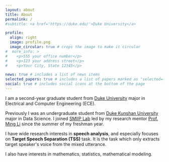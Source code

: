```yaml
---
layout: about
title: About
permalink: /
#subtitle: <a href='https://duke.edu/'>Duke University</a>

profile:
  align: right
  image: profile.png
  image_circular: true # crops the image to make it circular
#  more_info: >
#    <p>555 your office number</p>
#    <p>123 your address street</p>
#    <p>Your City, State 12345</p>

news: true # includes a list of news items
selected_papers: true # includes a list of papers marked as "selected={true}"
social: true # includes social icons at the bottom of the page
---
```


I am a second-year graduate student from [Duke University](https://duke.edu/) major in Electrical and Computer Engineering (ECE).

Previously I was an undergraduate student from [Duke Kunshan University](https://dukekunshan.edu.cn/en/about) major in Data Science.
I joined [SMIIP Lab](https://sites.duke.edu/dkusmiip/) led by my research
mentor [Prof. Ming Li](https://scholars.duke.edu/person/MingLi) since the summer of my freshman year.

I have wide research interests in **speech analysis**, and especially focuses on **Target Speech Separation (TSS)**
task. It is the task which only extracts target speaker's voice from the mixed utterance.

I also have interests in mathematics, statistics, mathematical modeling.
